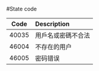 #State code


| Code          | Description   |
| ------------- |:-------------|
| 40035         |用戶名或密碼不合法 |
| 46004         |不存在的用户     |
| 46005         |密码错误     |
